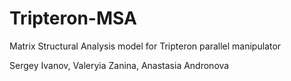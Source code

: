 # Tripteron-MSA
Matrix Structural Analysis model for Tripteron parallel manipulator

Sergey Ivanov, Valeryia Zanina, Anastasia Andronova
